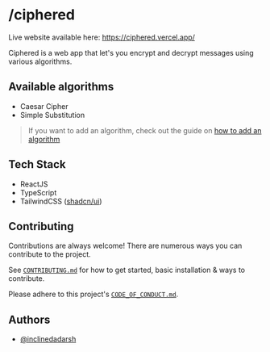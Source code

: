 
# /ciphered

Live website available here: https://ciphered.vercel.app/ 

Ciphered is a web app that let's you encrypt and decrypt messages using various algorithms.


## Available algorithms

- Caesar Cipher
- Simple Substitution

> If you want to add an algorithm, check out the guide on [how to add an algorithm](https://github.com/inclinedadarsh/ciphered/blob/main/CONTRIBUTING.md#steps-to-add-a-new-algorithm)


## Tech Stack

- ReactJS
- TypeScript
- TailwindCSS ([shadcn/ui](https://ui.shadcn.com/))


## Contributing

Contributions are always welcome! There are numerous ways you can contribute to the project.

See [`CONTRIBUTING.md`](https://github.com/inclinedadarsh/ciphered/blob/main/CONTRIBUTING.md) for how to get started, basic installation & ways to contribute.

Please adhere to this project's [`CODE_OF_CONDUCT.md`](https://github.com/inclinedadarsh/ciphered/blob/main/CODE_OF_CONDUCT.md).


## Authors

- [@inclinedadarsh](https://www.github.com/inclinedadarsh)

